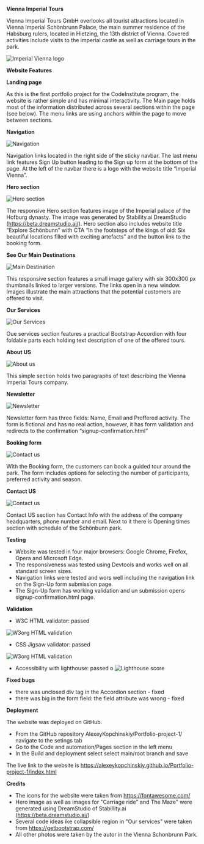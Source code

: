 **Vienna Imperial Tours**

Vienna Imperial Tours GmbH overlooks all tourist attractions located in Vienna Imperial Schönbrunn Palace, the main summer residence of the Habsburg rulers, located in Hietzing, the 13th district of Vienna. Covered activities include visits to the imperial castle as well as carriage tours in the park. 

![Imperial Vienna logo](assets/images/responsiveness-preview.jpg)

**Website Features**

**Landing page**

As this is the first portfolio project for the CodeInstitute program, the website is rather simple and has minimal interactivity. The Main page holds most of the information distributed across several sections within the page (see below). The menu links are using anchors within the page to move between sections. 

**Navigation**

![Navigation](assets/images/readme-images/navbar.jpg)

Navigation links located in the right side of the sticky navbar. The last menu link features Sign Up button leading to the Sign up form at the bottom of the page. At the left of the navbar there is a logo with the website title “Imperial Vienna”. 

**Hero section**

![Hero section](assets/images/readme-images/hero-section.jpg)

The responsive Hero section features image of the Imperial palace of the Hofburg dynasty. The image was generated by Stability.ai DreamStudio (https://beta.dreamstudio.ai/). Hero section also includes website title “Explore Schönbunn” with CTA “In the footsteps of the kings of old: Six beautiful locations filled with exciting artefacts” and the button link to the booking form.

**See Our Main Destinations**

![Main Destination](assets/images/readme-images/main-destinations.jpg)

This responsive section features a small image gallery with six 300x300 px thumbnails linked to larger versions. The links open in a new window. Images illustrate the main attractions that the potential customers are offered to visit.

**Our Services**

![Our Services](assets/images/readme-images/our-services.jpg)

Oue services section features a practical Bootstrap Accordion with four foldable parts each holding text description of one of the offered tours.

**About US**

![About us](assets/images/readme-images/about-us.jpg)

This simple section holds two paragraphs of text describing the Vienna Imperial Tours company.

**Newsletter**

![Newsletter](assets/images/readme-images/newsletter-sign-up-form.jpg)

Newsletter form has three fields: Name, Email and Proffered activity. The form is fictional and has no real action, however, it has form validation and redirects to the confirmation “signup-confirmation.html”

**Booking form**

![Contact us](assets/images/readme-images/booking-form.jpg)

With the Booking form, the customers can book a guided tour around the park. The form includes options for selecting the number of participants, preferred activity and season. 

**Contact US**

![Contact us](assets/images/readme-images/contact-us.jpg)

Contact US section has Contact Info with the address of the company headquarters, phone number and email. Next to it there is Opening times section with schedule of the Schönbunn park.

**Testing**

- Website was tested in four major browsers: Google Chrome, Firefox, Opera and Microsoft Edge. 
- The responsiveness was tested using Devtools and works well on all standard screen sizes.
- Navigation links were tested and wors well including the navigation link on the Sign-Up form submission page. 
- The Sign-Up form has working validation and un submission opens signup-confirmation.html page.

**Validation**

-	W3C HTML validator: passed

![W3org HTML validation](assets/images/readme-images/html-validation-results.jpg)

-	CSS Jigsaw validator: passed

![W3org HTML validation](assets/images/readme-images/css-velidation-success.png)

-	Accessibility with lighthouse: passed
o
![Lighthouse score](assets/images/readme-images/Lighthouse-score.jpg)

**Fixed bugs**

- there was unclosed div tag in the Accordion section - fixed
- there was big in the form field: the field attribute was wrong - fixed

**Deployment**

The website was deployed on GitHub. 
- From the GitHub repository AlexeyKopchinskiy/Portfolio-project-1/ navigate to the setings tab
- Go to the Code and automation/Pages section in the left menu
- In the Build and deployment select select main/root branch and save

The live link to the website is https://alexeykopchinskiy.github.io/Portfolio-project-1/index.html

**Credits**

- The icons for the website were taken from https://fontawesome.com/
- Hero image as well as images for "Carriage ride" and The Maze" were generated using DreamStudio of Stabillity.ai (https://beta.dreamstudio.ai/)
- Several code ideas ike collapsible region in "Our services" were taken from https://getbootstrap.com/
- All other photos were taken by the autor in the Vienna Schonbrunn Park.